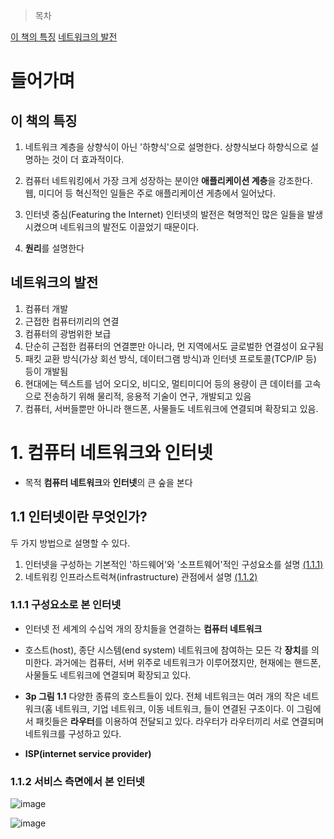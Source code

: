 > 목차

[이 책의 특징](#이-책의-특징)
[네트워크의 발전](#네트워크의-발전)

# 들어가며

## 이 책의 특징 

1. 네트워크 계층을 상향식이 아닌 '하향식'으로 설명한다.
상향식보다 하향식으로 설명하는 것이 더 효과적이다.

2. 컴퓨터 네트워킹에서 가장 크게 성장하는 분이얀 **애플리케이션 계층**을 강조한다.
웹, 미디어 등 혁신적인 일들은 주로 애플리케이션 게층에서 일어났다.

3. 인터넷 중심(Featuring the Internet)
인터넷의 발전은 혁명적인 많은 일들을 발생시켰으며 네트워크의 발전도 이끌었기 때문이다.

4. **원리**를 설명한다



## 네트워크의 발전

1. 컴퓨터 개발
2. 근접한 컴퓨터끼리의 연결
3. 컴퓨터의 광범위한 보급 
4. 단순히 근접한 컴퓨터의 연결뿐만 아니라, 먼 지역에서도 글로벌한 연결성이 요구됨
5. 패킷 교환 방식(가상 회선 방식, 데이터그램 방식)과 인터넷 프로토콜(TCP/IP 등) 등이 개발됨
6. 현대에는 텍스트를 넘어 오디오, 비디오, 멀티미디어 등의 용량이 큰 데이터를 고속으로 전송하기 위해 물리적, 응용적 기술이 연구, 개발되고 있음
7. 컴퓨터, 서버들뿐만 아니라 핸드폰, 사물들도 네트워크에 연결되며 확장되고 있음. 


# 1. 컴퓨터 네트워크와 인터넷
- 목적
**컴퓨터 네트워크**와 **인터넷**의 큰 숲을 본다


## 1.1 인터넷이란 무엇인가?

두 가지 방법으로 설명할 수 있다.
1. 인터넷을 구성하는 기본적인 '하드웨어'와 '소프트웨어'적인 구성요소를 설명 [(1.1.1)](#111-구성요소로-본-인터넷)
2. 네트워킹 인프라스트럭쳐(infrastructure) 관점에서 설명 [(1.1.2)](#112-112-서비스-측면에서-본-인터넷)

### 1.1.1 구성요소로 본 인터넷

- 인터넷
전 세계의 수십억 개의 장치들을 연결하는 **컴퓨터 네트워크**

- 호스트(host), 종단 시스템(end system)
네트워크에 참여하는 모든 각 **장치**를 의미한다.
과거에는 컴퓨터, 서버 위주로 네트워크가 이루어졌지만, 현재에는 핸드폰, 사물들도 네트워크에 연결되며 확장되고 있다.


- **3p 그림 1.1**
다양한 종류의 호스트들이 있다. 
전체 네트워크는 여러 개의 작은 네트워크(홈 네트워크, 기업 네트워크, 이동 네트워크,   들이 연결된 구조이다. 
이 그림에서 패킷들은 **라우터**를 이용하여 전달되고 있다. 라우터가 라우터끼리 서로 연결되며 네트워크를 구성하고 있다.

- **ISP(internet service provider)**


### 1.1.2 서비스 측면에서 본 인터넷









![image](https://github.com/inpink/CS_Networking_Study/assets/108166692/28f59c4a-674a-4a47-a4e0-2fc53b75a394)


![image](https://github.com/inpink/CS_Networking_Study/assets/108166692/f2d2f88c-1d72-4dca-b81c-16fe22138b8d)
